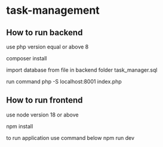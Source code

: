 # task-management

## How to run backend 

use php version equal or above 8

composer install

import database from file in backend folder
task_manager.sql 


run command 
php -S localhost:8001 index.php



## How to run frontend

use node version 18 or above

npm install

to run application use command below
npm run dev 




